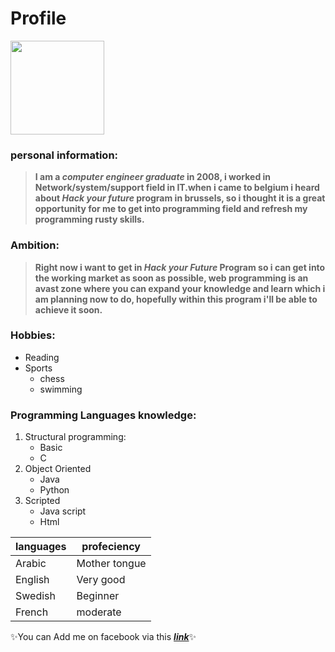 # Profile
<img src="https://user-images.githubusercontent.com/59293654/99892734-462d3e80-2c78-11eb-92d6-47dd2d9b7f7d.jpg" width="150" height="150" />

###  personal information: 

>**I am a *computer engineer graduate* in 2008, i worked in Network/system/support field in IT.when i came to belgium i heard about _Hack your future_ program in brussels, so i thought it is a great opportunity for me to get into programming field and refresh my programming rusty skills.**

### Ambition:

>**Right now i want to get in _Hack your Future_ Program so i can get into the working market as soon as possible, web programming is an avast zone where you can expand your knowledge and learn which i am planning now to do, hopefully within this program i'll be able to achieve it soon.**

### Hobbies:
* Reading
* Sports  
  * chess  
  * swimming

### Programming Languages knowledge:
1. Structural programming:
   * Basic
   * C
2. Object Oriented
   * Java
   * Python
3. Scripted   
   * Java script   
   * Html


languages         |       profeciency
------------      |           -------------
Arabic            | Mother tongue
English           | Very good
Swedish           | Beginner
French            | moderate 


:sparkles:You can Add me on facebook via this [**_link_**](https://www.facebook.com/mahmoud.hasan):sparkles: